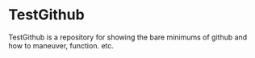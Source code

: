 # TestGithub
TestGithub is a repository for showing the bare minimums of github and how to maneuver, function. etc.
